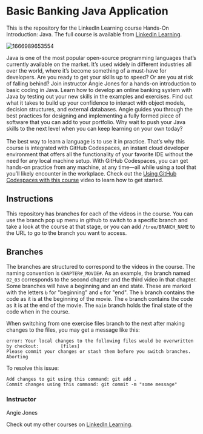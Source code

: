 # Basic Banking Java Application 
This is the repository for the LinkedIn Learning course Hands-On Introduction: Java. The full course is available from [LinkedIn Learning][lil-course-url].

![1666989653554](https://user-images.githubusercontent.com/25848438/202252164-1ad893de-11f0-47a3-8a73-689f3b0a1c60.jpg)


Java is one of the most popular open-source programming languages that’s currently available on the market. It’s used widely in different industries all over the world, where it’s become something of a must-have for developers. Are you ready to get your skills up to speed? Or are you at risk of falling behind? Join instructor Angie Jones for a hands-on introduction to basic coding in Java. Learn how to develop an online banking system with Java by testing out your new skills in the examples and exercises. Find out what it takes to build up your confidence to interact with object models, decision structures, and external databases. Angie guides you through the best practices for designing and implementing a fully formed piece of software that you can add to your portfolio. Why wait to push your Java skills to the next level when you can keep learning on your own today?<br><br>The best way to learn a language is to use it in practice. That’s why this course is integrated with GitHub Codespaces, an instant cloud developer environment that offers all the functionality of your favorite IDE without the need for any local machine setup. With GitHub Codespaces, you can get hands-on practice from any machine, at any time—all while using a tool that you’ll likely encounter in the workplace. Check out the [Using GitHub Codespaces with this course][gcs-video-url] video to learn how to get started.


## Instructions
This repository has branches for each of the videos in the course. You can use the branch pop up menu in github to switch to a specific branch and take a look at the course at that stage, or you can add `/tree/BRANCH_NAME` to the URL to go to the branch you want to access.

## Branches
The branches are structured to correspond to the videos in the course. The naming convention is `CHAPTER#_MOVIE#`. As an example, the branch named `02_03` corresponds to the second chapter and the third video in that chapter. 
Some branches will have a beginning and an end state. These are marked with the letters `b` for "beginning" and `e` for "end". The `b` branch contains the code as it is at the beginning of the movie. The `e` branch contains the code as it is at the end of the movie. The `main` branch holds the final state of the code when in the course.

When switching from one exercise files branch to the next after making changes to the files, you may get a message like this:

    error: Your local changes to the following files would be overwritten by checkout:        [files]
    Please commit your changes or stash them before you switch branches.
    Aborting

To resolve this issue:
	
    Add changes to git using this command: git add .
	Commit changes using this command: git commit -m "some message"

### Instructor

Angie Jones

Check out my other courses on [LinkedIn Learning](https://www.linkedin.com/learning/instructors/angie-jones).

[lil-course-url]: https://www.linkedin.com/learning/hands-on-introduction-java
[gcs-video-url]: https://www.linkedin.com/learning/hands-on-introduction-java/using-github-codespaces-with-this-course
